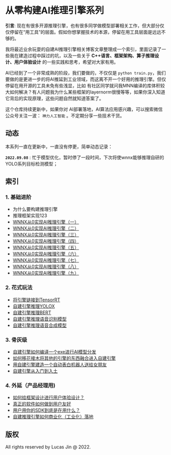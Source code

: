# 从零构建AI推理引擎系列

**引言**: 现在有很多开源推理引擎，也有很多同学做模型部署相关工作，但大部分仅仅停留在“用工具”的层面。假如你想掌握技术的本源，停留在用工具层面是远远不够的。

我将最近业余玩耍的自建AI推理引擎相关博客文章整理成一个索引，里面记录了一些我在建造过程中踩过的坑，以及一些关于 **C++语言、框架架构、算子推理设计、用户体验设计** 的一些实践和思考，希望对大家有用。

AI已经到了一个非常成熟的阶段，我们要做的，不仅仅是 `python train.py`，我们要做的是更进一步的将AI推延到工业领域，而这离不开一个好用的推理引擎。但仅停留在用开源的工具未免有些浅显，比如 有社区同学就问我MNN编译的库体积较大如何解决？有人问题我为什么某些框架的layernorm很慢等等，如果你深入知道它背后的实现原理，这些问题自然就知道答案了。

这个仓库持续更新中，如果你对 AI部署落地，AI算法应用感兴趣，可以搜索微信公众号关注一波： `神力人工智能` 。不定期分享一些技术干货。


## 动态

本系列一直在更新中，一直没有停更，简单动态记录：

**`2022.09.08`** : 忙于模型优化，暂时停了一段时间，下次将使wnnx能够推理自研的YOLO系列目标检测模型；


## 索引


### 1. 基础进阶

- 为什么要构建推理引擎
- 推理框架实现123
- [WNNX从0实现AI推理引擎（一）](https://www.yuque.com/docs/share/39b4cdc7-3379-4cf1-86a5-3a261fcde5f1)
- [WNNX从0实现AI推理引擎（二）](https://www.yuque.com/docs/share/d164b0cd-8dc9-41e9-a1ad-e0e83af72152)
- [WNNX从0实现AI推理引擎（三）](https://www.yuque.com/docs/share/94e5a932-25ed-4b52-9c7a-0cd928c6500a)
- [WNNX从0实现AI推理引擎（四）](https://www.yuque.com/docs/share/5c19f243-aac3-4a4a-baa8-a8c6730b4cf1)
- [WNNX从0实现AI推理引擎（五）](mds/2022_06_06_12_WNNX从0实现AI推理引擎（五）.md)
- [WNNX从0实现AI推理引擎（六）](mds/2022_06_07_11_WNNX从零实现一个AI推理引擎（六）.md)
- [WNNX从0实现AI推理引擎（七）](mds/2022_08_01_03_WNNX从0实现AI推理引擎之终结篇前序.md)
- [WNNX从0实现AI推理引擎（八）](mds/2022_06_06_12_WNNX从0实现AI推理引擎（五）.md)
- [WNNX从0实现AI推理引擎（九）](mds/2022_06_06_12_WNNX从0实现AI推理引擎（五）.md)


### 2. 花式玩法

- [将引擎链接到TensorRT]()
- [自建引擎推理YOLOX]()
- [自建引擎推理BERT]()
- [自建引擎推理语音识别模型]()
- [自建引擎推理语音合成模型]()


### 3. 骨灰级

- [自建引擎如何编译一个exe进行AI模型分发]()
- [如何移花接木将其他的引擎的东西融合进入自建引擎]()
- [用自建引擎建造一个自动表白机器人送给女朋友]()
- [自建引擎从入门到入土]()


### 4. 外延（产品经理用)

- [如何给框架设计进行用户体验设计？]()
- [真正的软件如何做到用户友好]()
- [用户用你的SDK到底是在用什么？]()
- [自建推理引擎如何商业化（工业化）落地]()


## 版权

All rights reserved by Lucas Jin @ 2022. 
